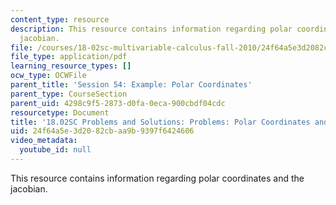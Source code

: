 ```yaml
---
content_type: resource
description: This resource contains information regarding polar coordinates and the
  jacobian.
file: /courses/18-02sc-multivariable-calculus-fall-2010/24f64a5e3d2082cbaa9b9397f6424606_MIT18_02SC_pb_54_comb.pdf
file_type: application/pdf
learning_resource_types: []
ocw_type: OCWFile
parent_title: 'Session 54: Example: Polar Coordinates'
parent_type: CourseSection
parent_uid: 4298c9f5-2873-d0fa-0eca-900cbdf04cdc
resourcetype: Document
title: '18.02SC Problems and Solutions: Problems: Polar Coordinates and the Jacobian'
uid: 24f64a5e-3d20-82cb-aa9b-9397f6424606
video_metadata:
  youtube_id: null
---
```

This resource contains information regarding polar coordinates and the jacobian.

